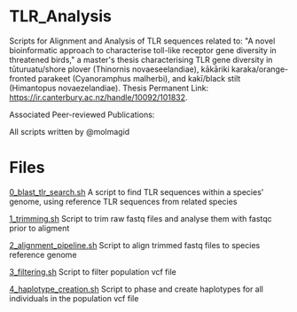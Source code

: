 # TLR_Analysis
Scripts for Alignment and Analysis of TLR sequences related to:
"A novel bioinformatic approach to characterise toll-like receptor gene diversity in threatened birds,"
a master's thesis characterising TLR gene diversity in tūturuatu/shore plover (Thinornis novaeseelandiae), 
kākāriki karaka/orange-fronted parakeet (Cyanoramphus malherbi), and kakī/black stilt (Himantopus novaezelandiae).
Thesis Permanent Link: https://ir.canterbury.ac.nz/handle/10092/101832.

Associated Peer-reviewed Publications:

All scripts written by @molmagid

# Files
[0_blast_tlr_search.sh](https://github.com/molmagid/TLR_Analysis/blob/main/0_blast_tlr_search.sh)
A script to find TLR sequences within a species' genome, using reference TLR sequences from related species

[1_trimming.sh](https://github.com/molmagid/TLR_Analysis/blob/main/1_trimming.sh)
Script to trim raw fastq files and analyse them with fastqc prior to aligment

[2_alignment_pipeline.sh](https://github.com/molmagid/TLR_Analysis/blob/15b320d9862f74d9636d6c373cdf5c702a46857a/2_alignment_pipeline.sh)
Script to align trimmed fastq files to species reference genome 

[3_filtering.sh](https://github.com/molmagid/TLR_Analysis/blob/main/3_filtering.sh)
Script to filter population vcf file 

[4_haplotype_creation.sh](https://github.com/molmagid/TLR_Analysis/blob/main/4_haplotype_creation.sh)
Script to phase and create haplotypes for all individuals in the population vcf file
